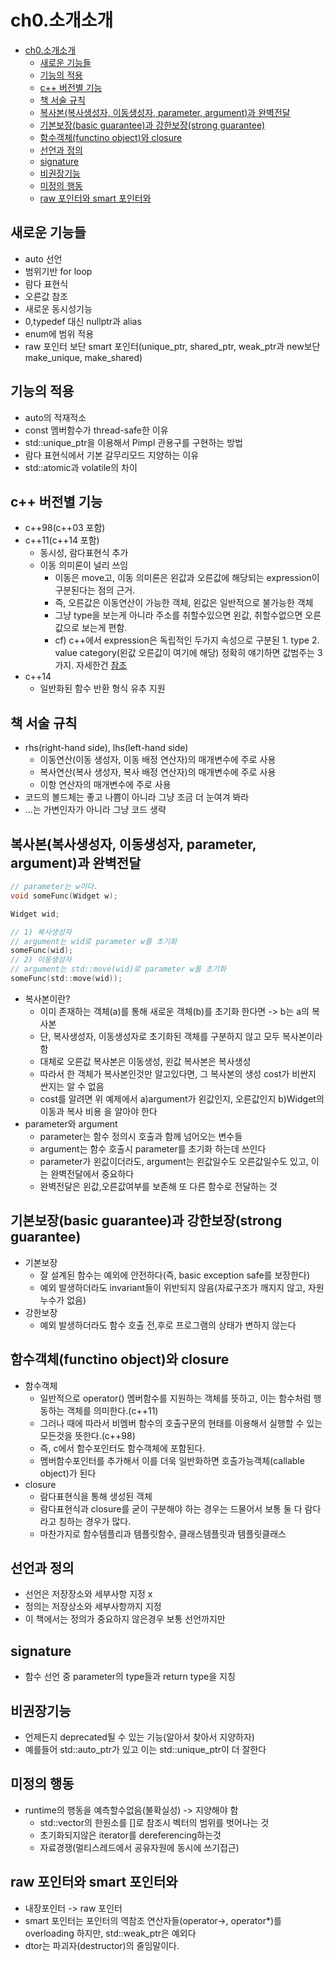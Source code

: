 # ch0.소개소개

- [ch0.소개소개](#ch0소개소개)
  - [새로운 기능들](#새로운-기능들)
  - [기능의 적용](#기능의-적용)
  - [c++ 버전별 기능](#c-버전별-기능)
  - [책 서술 규칙](#책-서술-규칙)
  - [복사본(복사생성자, 이동생성자, parameter, argument)과 완벽전달](#복사본복사생성자-이동생성자-parameter-argument과-완벽전달)
  - [기본보장(basic guarantee)과 강한보장(strong guarantee)](#기본보장basic-guarantee과-강한보장strong-guarantee)
  - [함수객체(functino object)와 closure](#함수객체functino-object와-closure)
  - [선언과 정의](#선언과-정의)
  - [signature](#signature)
  - [비권장기능](#비권장기능)
  - [미정의 행동](#미정의-행동)
  - [raw 포인터와 smart 포인터와](#raw-포인터와-smart-포인터와)

## 새로운 기능들

- auto 선언
- 범위기반 for loop
- 람다 표현식
- 오른값 참조
- 새로운 동시성기능
- 0,typedef 대신 nullptr과 alias
- enum에 범위 적용
- raw 포인터 보단 smart 포인터(unique_ptr, shared_ptr, weak_ptr과 new보단 make_unique, make_shared)

## 기능의 적용

- auto의 적재적소
- const 멤버함수가 thread-safe한 이유
- std::unique_ptr을 이용해서 Pimpl 관용구를 구현하는 방법
- 람다 표현식에서 기본 갈무리모드 지양하는 이유
- std::atomic과 volatile의 차이

## c++ 버전별 기능

- c++98(c++03 포함)
- c++11(c++14 포함)
  - 동시성, 람다표현식 추가
  - 이동 의미론이 널리 쓰임
    - 이동은 move고, 이동 의미론은 왼값과 오른값에 해당되는 expression이 구분된다는 점의 근거.
    - 즉, 오른값은 이동연산이 가능한 객체, 왼값은 일반적으로 불가능한 객체
    - 그냥 type을 보는게 아니라 주소를 취할수있으면 왼값, 취할수없으면 오른값으로 보는게 편함.
    - cf) c++에서 expression은 독립적인 두가지 속성으로 구분된
          1. type
          2. value category(왼값 오른값이 여기에 해당)
             정확히 얘기하면 값범주는 3가지. 자세한건 [참조](http://www.stroustrup.com/terminology.pdf)
- c++14
  - 일반화된 함수 반환 형식 유추 지원

## 책 서술 규칙

- rhs(right-hand side), lhs(left-hand side)
  - 이동연산(이동 생성자, 이동 배정 연산자)의 매개변수에 주로 사용
  - 복사연산(복사 생성자, 복사 배정 연산자)의 매개변수에 주로 사용
  - 이항 연산자의 매개변수에 주로 사용
- 코드의 볼드체는 좋고 나쁨이 아니라 그냥 조금 더 눈여겨 봐라
- ...는 가변인자가 아니라 그냥 코드 생략

## 복사본(복사생성자, 이동생성자, parameter, argument)과 완벽전달

```c
// parameter는 w이다.
void someFunc(Widget w);

Widget wid;

// 1) 복사생성자
// argument는 wid로 parameter w를 초기화
someFunc(wid);
// 2) 이동생성자
// argument는 std::move(wid)로 parameter w를 초기화
someFunc(std::move(wid));
```
- 복사본이란?
  - 이미 존재하는 객체(a)를 통해 새로운 객체(b)를 초기화 한다면 -> b는 a의 복사본
  - 단, 복사생성자, 이동생성자로 초기화된 객체를 구분하지 않고 모두 복사본이라 함
  - 대체로 오른값 복사본은 이동생성, 왼값 복사본은 복사생성
  - 따라서 한 객체가 복사본인것만 알고있다면, 그 복사본의 생성 cost가 비싼지 싼지는 알 수 없음
  - cost를 알려면 위 예제에서 a)argument가 왼값인지, 오른값인지 b)Widget의 이동과 복사 비용 을 알아야 한다
- parameter와 argument
  - parameter는 함수 정의시 호출과 함께 넘어오는 변수들
  - argument는 함수 호출시 parameter를 초기화 하는데 쓰인다
  - parameter가 왼값이더라도, argument는 왼값일수도 오른값일수도 있고, 이는 완벽전달에서 중요하다
  - 완벽전달은 왼값,오른값여부를 보존해 또 다른 함수로 전달하는 것

## 기본보장(basic guarantee)과 강한보장(strong guarantee)

- 기본보장
  - 잘 설계된 함수는 예외에 안전하다(즉, basic exception safe를 보장한다)
  - 예외 발생하더라도 invariant들이 위반되지 않음(자료구조가 깨지지 않고, 자원 누수가 없음)
- 강한보장
  - 예외 발생하더라도 함수 호출 전,후로 프로그램의 상태가 변하지 않는다

## 함수객체(functino object)와 closure

- 함수객체
  - 일반적으로 operator() 멤버함수를 지원하는 객체를 뜻하고, 이는 함수처럼 행동하는 객체를 의미한다.(c++11)
  - 그러나 때에 따라서 비멤버 함수의 호출구문의 현태를 이용해서 실행할 수 있는 모든것을 뜻한다.(c++98)
  - 즉, c에서 함수포인터도 함수객체에 포함된다.
  - 멤버함수포인터를 추가해서 이를 더욱 일반화하면 호출가능객체(callable object)가 된다
- closure
  - 람다표현식을 통해 생성된 객체
  - 람다표현식과 closure를 굳이 구분해야 하는 경우는 드물어서 보통 둘 다 람다라고 칭하는 경우가 많다.
  - 마찬가지로 함수템플리과 템플릿함수, 클래스템플릿과 템플릿클래스

## 선언과 정의

- 선언은 저장장소와 세부사항 지정 x
- 정의는 저장상소와 세부사항까지 지정
- 이 책에서는 정의가 중요하지 않은경우 보통 선언까지만

## signature

- 함수 선언 중 parameter의 type들과 return type을 지칭

## 비권장기능

- 언제든지 deprecated될 수 있는 기능(알아서 찾아서 지양하자)
- 예를들어 std::auto_ptr가 있고 이는 std::unique_ptr이 더 잘한다

## 미정의 행동

- runtime의 행동을 예측할수없음(불확실성) -> 지양해야 함
  - std::vector의 한원소를 []로 참조시 벡터의 범위를 벗어나는 것
  - 초기화되지않은 iterator를 dereferencing하는것
  - 자료경쟁(멀티스레드에서 공유자원에 동시에 쓰기접근)

## raw 포인터와 smart 포인터와

- 내장포인터 -> raw 포인터
- smart 포인터는 포인터의 역참조 연산자들(operator->, operator*)를 overloading 하지만, std::weak_ptr은 예외다
- dtor는 파괴자(destructor)의 줄임말이다.
